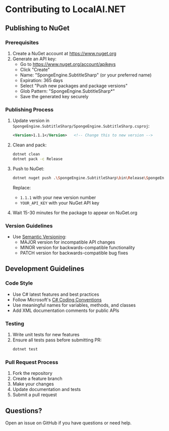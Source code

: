 # Contributing to LocalAI.NET

## Publishing to NuGet

### Prerequisites
1. Create a NuGet account at https://www.nuget.org
2. Generate an API key:
   - Go to https://www.nuget.org/account/apikeys
   - Click "Create"
   - Name: "SpongeEngine.SubtitleSharp" (or your preferred name)
   - Expiration: 365 days
   - Select "Push new packages and package versions"
   - Glob Pattern: "SpongeEngine.SubtitleSharp*"
   - Save the generated key securely

### Publishing Process
1. Update version in `SpongeEngine.SubtitleSharp/SpongeEngine.SubtitleSharp.csproj`:
   ```xml
   <Version>1.1.1</Version>   <!-- Change this to new version -->
   ```

2. Clean and pack:
   ```bash
   dotnet clean
   dotnet pack -c Release
   ```

3. Push to NuGet:
   ```bash
   dotnet nuget push .\SpongeEngine.SubtitleSharp\bin\Release\SpongeEngine.SubtitleSharp.1.1.1.nupkg --api-key YOUR_API_KEY --source https://api.nuget.org/v3/index.json
   ```
   Replace:
   - `1.1.1` with your new version number
   - `YOUR_API_KEY` with your NuGet API key

4. Wait 15-30 minutes for the package to appear on NuGet.org

### Version Guidelines
- Use [Semantic Versioning](https://semver.org/):
  - MAJOR version for incompatible API changes
  - MINOR version for backwards-compatible functionality
  - PATCH version for backwards-compatible bug fixes

## Development Guidelines

### Code Style
- Use C# latest features and best practices
- Follow Microsoft's [C# Coding Conventions](https://docs.microsoft.com/en-us/dotnet/csharp/fundamentals/coding-style/coding-conventions)
- Use meaningful names for variables, methods, and classes
- Add XML documentation comments for public APIs

### Testing
1. Write unit tests for new features
2. Ensure all tests pass before submitting PR:
   ```bash
   dotnet test
   ```

### Pull Request Process
1. Fork the repository
2. Create a feature branch
3. Make your changes
4. Update documentation and tests
5. Submit a pull request

## Questions?
Open an issue on GitHub if you have questions or need help.
